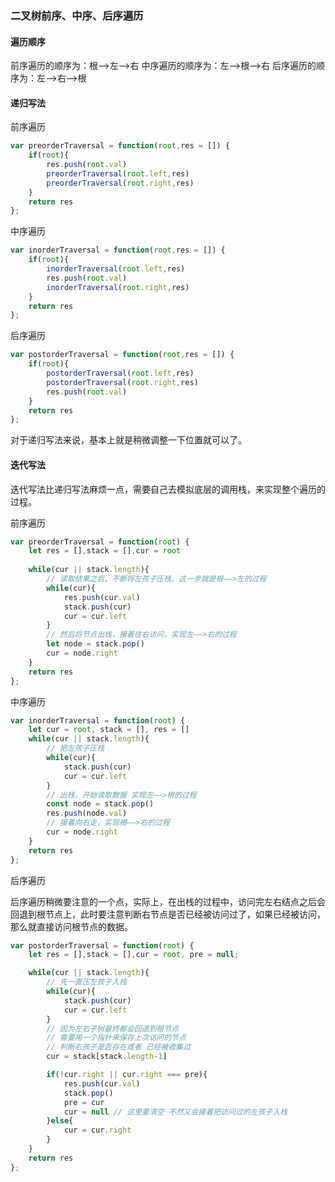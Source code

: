 ### 二叉树前序、中序、后序遍历

#### 遍历顺序
前序遍历的顺序为：根—>左—>右
中序遍历的顺序为：左—>根—>右
后序遍历的顺序为：左—>右—>根

#### 递归写法

前序遍历
```JavaScript
var preorderTraversal = function(root,res = []) {
    if(root){
        res.push(root.val)
        preorderTraversal(root.left,res)
        preorderTraversal(root.right,res)
    }
    return res
};
```

中序遍历
```JavaScript
var inorderTraversal = function(root,res = []) {
    if(root){
        inorderTraversal(root.left,res)
        res.push(root.val)
        inorderTraversal(root.right,res)
    }
    return res
};
```
后序遍历
```JavaScript
var postorderTraversal = function(root,res = []) {
    if(root){
        postorderTraversal(root.left,res)
        postorderTraversal(root.right,res)
        res.push(root.val)
    }
    return res
};
```

对于递归写法来说，基本上就是稍微调整一下位置就可以了。

#### 迭代写法

迭代写法比递归写法麻烦一点，需要自己去模拟底层的调用栈，来实现整个遍历的过程。

前序遍历

```JavaScript
var preorderTraversal = function(root) {
    let res = [],stack = [],cur = root
	
    while(cur || stack.length){
		// 读取结果之后，不断将左孩子压栈，这一步就是根——>左的过程
        while(cur){
            res.push(cur.val)
            stack.push(cur)
            cur = cur.left
        }
		// 然后将节点出栈，接着往右访问，实现左——>右的过程
        let node = stack.pop()
        cur = node.right
    }
    return res
};
```

中序遍历
```JavaScript
var inorderTraversal = function(root) {
    let cur = root, stack = [], res = []
    while(cur || stack.length){
        // 把左孩子压栈
        while(cur){
            stack.push(cur)
            cur = cur.left
        }
        // 出栈，开始读取数据 实现左——>根的过程
        const node = stack.pop()
        res.push(node.val)
        // 接着向右走，实现根——>右的过程
        cur = node.right
    }
    return res
};
```

后序遍历

后序遍历稍微要注意的一个点，实际上，在出栈的过程中，访问完左右结点之后会回退到根节点上，此时要注意判断右节点是否已经被访问过了，如果已经被访问，那么就直接访问根节点的数据。

```JavaScript
var postorderTraversal = function(root) {
    let res = [],stack = [],cur = root, pre = null;

    while(cur || stack.length){
        // 先一直压左孩子入栈
        while(cur){
            stack.push(cur)
            cur = cur.left
        }
        // 因为左右子树最终都会回退到根节点 
        // 需要用一个指针来保存上次访问的节点
        // 判断右孩子是否存在或者 已经被收集过
        cur = stack[stack.length-1]

        if(!cur.right || cur.right === pre){
            res.push(cur.val)
            stack.pop()
            pre = cur
            cur = null // 这里要清空 不然又会接着把访问过的左孩子入栈
        }else{
            cur = cur.right
        }
    }
    return res
};
```

